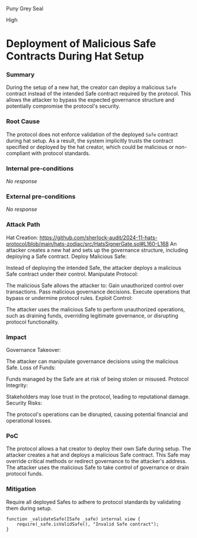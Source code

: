 Puny Grey Seal

High

# Deployment of Malicious Safe Contracts During Hat Setup

### Summary

During the setup of a new hat, the creator can deploy a malicious ```Safe``` contract instead of the intended Safe contract required by the protocol. This allows the attacker to bypass the expected governance structure and potentially compromise the protocol's security.


### Root Cause

The protocol does not enforce validation of the deployed ```Safe``` contract during hat setup. As a result, the system implicitly trusts the contract specified or deployed by the hat creator, which could be malicious or non-compliant with protocol standards.

### Internal pre-conditions

_No response_

### External pre-conditions

_No response_

### Attack Path

Hat Creation:
https://github.com/sherlock-audit/2024-11-hats-protocol/blob/main/hats-zodiac/src/HatsSignerGate.sol#L160-L168
An attacker creates a new hat and sets up the governance structure, including deploying a Safe contract.
Deploy Malicious Safe:

Instead of deploying the intended Safe, the attacker deploys a malicious Safe contract under their control.
Manipulate Protocol:

The malicious Safe allows the attacker to:
Gain unauthorized control over transactions.
Pass malicious governance decisions.
Execute operations that bypass or undermine protocol rules.
Exploit Control:

The attacker uses the malicious Safe to perform unauthorized operations, such as draining funds, overriding legitimate governance, or disrupting protocol functionality.

### Impact

Governance Takeover:

The attacker can manipulate governance decisions using the malicious Safe.
Loss of Funds:

Funds managed by the Safe are at risk of being stolen or misused.
Protocol Integrity:

Stakeholders may lose trust in the protocol, leading to reputational damage.
Security Risks:

The protocol's operations can be disrupted, causing potential financial and operational losses.

### PoC

The protocol allows a hat creator to deploy their own Safe during setup.
The attacker creates a hat and deploys a malicious Safe contract.
This Safe may override critical methods or redirect governance to the attacker's address.
The attacker uses the malicious Safe to take control of governance or drain protocol funds.

### Mitigation

Require all deployed Safes to adhere to protocol standards by validating them during setup.

```solidity
function _validateSafe(ISafe _safe) internal view {
    require(_safe.isValidSafe(), "Invalid Safe contract");
}

```